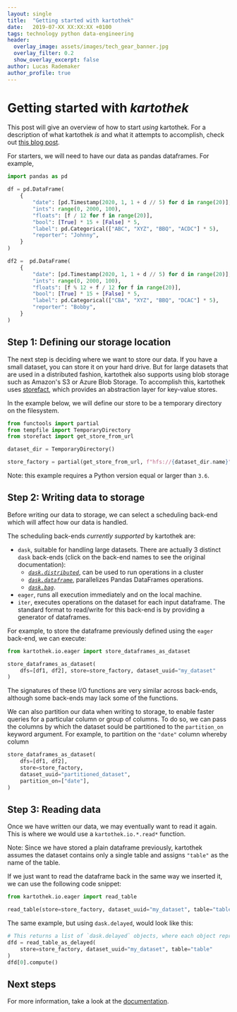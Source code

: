 ```yaml
---
layout: single
title:  "Getting started with kartothek"
date:   2019-07-XX XX:XX:XX +0100
tags: technology python data-engineering
header:
  overlay_image: assets/images/tech_gear_banner.jpg
  overlay_filter: 0.2
  show_overlay_excerpt: false
author: Lucas Rademaker
author_profile: true
---
```


# Getting started with _kartothek_
This post will give an overview of how to start _using_ kartothek.
For a description of what kartothek _is_ and what it attempts to accomplish,
check out [this blog post]( https://tech.jda.com/introducing-kartothek).

For starters, we will need to have our data as pandas dataframes. For example,
```python
import pandas as pd

df = pd.DataFrame(
    {
        "date": [pd.Timestamp(2020, 1, 1 + d // 5) for d in range(20)],
        "ints": range(0, 2000, 100),
        "floats": [f / 12 for f in range(20)],
        "bool": [True] * 15 + [False] * 5,
        "label": pd.Categorical(["ABC", "XYZ", "BBQ", "ACDC"] * 5),
        "reporter": "Johnny",
    }
)

df2 =  pd.DataFrame(
    {
        "date": [pd.Timestamp(2020, 1, 1 + d // 5) for d in range(20)],
        "ints": range(0, 2000, 100),
        "floats": [f % 12 + f / 12 for f in range(20)],
        "bool": [True] * 15 + [False] * 5,
        "label": pd.Categorical(["CBA", "XYZ", "BBQ", "DCAC"] * 5),
        "reporter": "Bobby",
    }
)
```
## Step 1: Defining our storage location
The next step is deciding where we want to store our data. If you have a small dataset, you can store it on your hard drive. But for large datasets that are used in a distributed fashion, kartothek also supports using blob storage such as Amazon's S3 or Azure Blob Storage. To accomplish this, kartothek uses [storefact](https://github.com/blue-yonder/storefact), which provides an abstraction layer for key-value stores.

In the example below, we will define our store to be a temporary directory on the filesystem.
```python
from functools import partial
from tempfile import TemporaryDirectory
from storefact import get_store_from_url

dataset_dir = TemporaryDirectory()

store_factory = partial(get_store_from_url, f"hfs://{dataset_dir.name}")
```
Note: this example requires a Python version equal or larger than `3.6`.

## Step 2: Writing data to storage
Before writing our data to storage, we can select a scheduling back-end which will affect how our data is handled.

The scheduling back-ends _currently supported_ by kartothek are:
* `dask`, suitable for handling large datasets. There are actually 3 distinct `dask` back-ends (click on the back-end names to see the original documentation):
    - _[`dask.distributed`](https://docs.dask.org/en/latest/delayed.html)_, can be used to run operations in a cluster
    - _[`dask.dataframe`](https://docs.dask.org/en/latest/dataframe.html)_, parallelizes Pandas DataFrames operations.
    - _[`dask.bag`](https://docs.dask.org/en/latest/bag.html)_.
* `eager`, runs all execution immediately and on the local machine.
* `iter`, executes operations on the dataset for each input dataframe. The standard format to read/write for this back-end is by providing a generator of dataframes.

For example, to store the dataframe previously defined using the `eager` back-end, we can execute:
```python
from kartothek.io.eager import store_dataframes_as_dataset

store_dataframes_as_dataset(
    dfs=[df1, df2], store=store_factory, dataset_uuid="my_dataset"
)
```
The signatures of these I/O functions are very similar across back-ends, although some back-ends may lack some of the functions.

We can also partition our data when writing to storage, to enable faster queries for a
particular column or group of columns. To do so, we can pass the columns by which the
dataset sould be partitioned to the ``partition_on`` keyword argument.
For example, to partition on the `"date"` column whereby column

```python
store_dataframes_as_dataset(
    dfs=[df1, df2],
    store=store_factory,
    dataset_uuid="partitioned_dataset",
    partition_on=["date"],
)
```

## Step 3: Reading data
Once we have written our data, we may eventually want to read it again. This is where we would use a `kartothek.io.*.read*` function.

Note: Since we have stored a plain dataframe previously, kartothek assumes the dataset contains only a single table and assigns `"table"` as the name of the table.

If we just want to read the dataframe back in the same way we inserted it, we can use the following code snippet:
```python
from kartothek.io.eager import read_table

read_table(store=store_factory, dataset_uuid="my_dataset", table="table")
```

The same example, but using `dask.delayed`, would look like this:
```python
# This returns a list of `dask.delayed` objects, where each object represents a kartothek partition
dfd = read_table_as_delayed(
    store=store_factory, dataset_uuid="my_dataset", table="table"
)
dfd[0].compute()
```

## Next steps
For more information, take a look at the [documentation](https://kartothek.readthedocs.io/en/latest/).